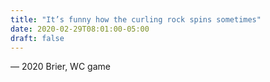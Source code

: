 ```yaml
---
title: "It’s funny how the curling rock spins sometimes"
date: 2020-02-29T08:01:00-05:00
draft: false
---
```

— 2020 Brier, WC game
<!--more--> 

